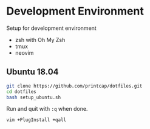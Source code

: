 # Development Environment

Setup for development environment

- zsh with Oh My Zsh
- tmux
- neovim

## Ubuntu 18.04

```bash
git clone https://github.com/printcap/dotfiles.git
cd dotfiles
bash setup_ubuntu.sh
```

Run and quit with `:q` when done.

```bash
vim +PlugInstall +qall
```
